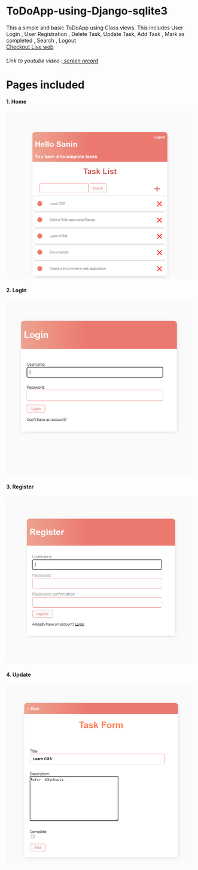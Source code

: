 # ToDoApp-using-Django-sqlite3
This a simple and basic ToDoApp using Class views.
This includes User Login , User Registration , Delete Task, Update Task, Add Task , Mark as completed , Search , Logout 
<br><a href="https://to---do--app.herokuapp.com/">Checkout Live web</a>
<h6>Link to youtube video :<a href="https://youtu.be/MXLBHePDLoY">  screen record</a></h6>

<h1>Pages included</h1>

<h4>1. Home</h4>
<img src="screenshots/home.PNG" style="width:500px">
<h4>2. Login</h4>
<img src="screenshots/login.PNG" style="width:500px">
<h4>3. Register</h4>
<img src="screenshots/registration.PNG" style="width:500px">
<h4>4. Update</h4>
<img src="screenshots/update.PNG" style="width:500px">

